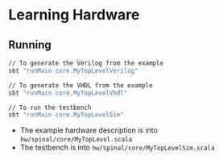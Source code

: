 # Learning Hardware

## Running

```sh
// To generate the Verilog from the example
sbt "runMain core.MyTopLevelVerilog"

// To generate the VHDL from the example
sbt "runMain core.MyTopLevelVhdl"

// To run the testbench
sbt "runMain core.MyTopLevelSim"
```

* The example hardware description is into `hw/spinal/core/MyTopLevel.scala`
* The testbench is into `hw/spinal/core/MyTopLevelSim.scala`
